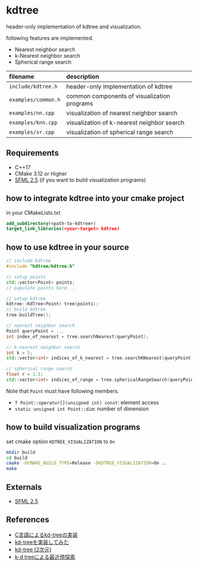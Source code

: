# kdtree

header-only implementation of kdtree and visualization.

following features are implemented.

* Nearest neighbor search
* k-Nearest neighbor search
* Spherical range search

|filename|description|
|:--|:--|
|`include/kdtree.h`|header-only implementation of kdtree|
|`examples/common.h`|common components of visualization programs|
|`examples/nn.cpp`|visualization of nearest neighbor search|
|`examples/knn.cpp`|visualization of k-nearest neighbor search|
|`examples/sr.cpp`|visualization of spherical range search|

## Requirements

* C++17
* CMake 3.12 or Higher
* [SFML 2.5](https://github.com/SFML/SFML) (if you want to build visualization programs)

## how to integrate kdtree into your cmake project

in your CMakeLists.txt

```cmake
add_subdirectory(<path-to-kdtree>)
target_link_libraries(<your-target> kdtree)
```

## how to use kdtree in your source

```cpp
// include kdtree
#include "kdtree/kdtree.h"

// setup points 
std::vector<Point> points;
// populate points here...

// setup kdtree
kdtree::KdTree<Point> tree(points);
// build kdtree
tree.buildTree();

// nearest neighbor search
Point queryPoint = ...
int index_of_nearest = tree.searchNearest(queryPoint);

// k-nearest neighbor search
int k = 5;
std::vector<int> indices_of_k_nearest = tree.searchKNearest(queryPoint, k);

// spherical range search
float r = 1.5;
std::vector<int> indices_of_range = tree.sphericalRangeSearch(queryPoint, r);
```

Note that `Point` must have following members.

* `T Point::operator[](unsigned int) const`: element access
* `static unsigned int Point::dim`: number of dimension

## how to build visualization programs

set cmake option `KDTREE_VISUALIZATION` to `On`

```bash
mkdir build
cd build
cmake -DCMAKE_BUILD_TYPE=Release -DKDTREE_VISUALIZATION=On ..
make
```

## Externals

* [SFML 2.5](https://github.com/SFML/SFML)

## References

* [C言語によるkd-treeの実装](https://qiita.com/fj-th/items/1bb2dc39f3088549ad6e)
* [kd-treeを実装してみた](https://atkg.hatenablog.com/entry/2016/12/18/002353)
* [kd-tree (2次元)](https://tjkendev.github.io/procon-library/cpp/range_query/kd-tree.html)
* [k-d treeによる最近傍探索](https://github.com/komi2/survey/blob/master/01/01/kdtree.md)